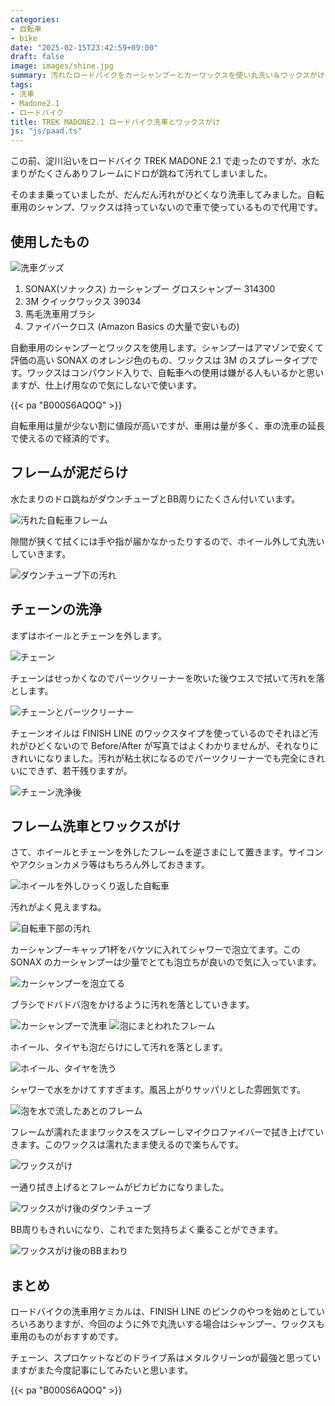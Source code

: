 ```yaml
---
categories:
- 自転車
- bike
date: "2025-02-15T23:42:59+09:00"
draft: false
image: images/shine.jpg
summary: 汚れたロードバイクをカーシャンプーとカーワックスを使い丸洗い＆ワックスがけをしました。カー用品を使うと量が多くコスパが良いです。
tags:
- 洗車
- Madone2.1
- ロードバイク
title: TREK MADONE2.1 ロードバイク洗車とワックスがけ
js: "js/paad.ts"
---
```


この前、淀川沿いをロードバイク TREK MADONE 2.1
で走ったのですが、水たまりがたくさんありフレームにドロが跳ねて汚れてしまいました。

そのまま乗っていましたが、だんだん汚れがひどくなり洗車してみました。自転車用のシャンプ、ワックスは持っていないので車で使っているもので代用です。

## 使用したもの

![洗車グッズ](./images/IMG_5293.jpg)

1.  SONAX(ソナックス) カーシャンプー グロスシャンプー 314300
2.  3M クイックワックス 39034
3.  馬毛洗車用ブラシ
4.  ファイバークロス (Amazon Basics の大量で安いもの)

自動車用のシャンプーとワックスを使用します。シャンプーはアマゾンで安くて評価の高い
SONAX のオレンジ色のもの、ワックスは 3M
のスプレータイプです。ワックスはコンパウンド入りで、自転車への使用は嫌がる人もいるかと思いますが、仕上げ用なので気にしないで使います。

{{< pa "B000S6AQOQ" >}}

自転車用は量が少ない割に値段が高いですが、車用は量が多く、車の洗車の延長で使えるので経済的です。

## フレームが泥だらけ

水たまりのドロ跳ねがダウンチューブとBB周りにたくさん付いています。

![汚れた自転車フレーム](./images/IMG_5280.jpg)

隙間が狭くて拭くには手や指が届かなかったりするので、ホイール外して丸洗いしていきます。

![ダウンチューブ下の汚れ](./images/IMG_5281.jpg)

## チェーンの洗浄

まずはホイールとチェーンを外します。

![チェーン](./images/IMG_5286.jpg)

チェーンはせっかくなのでパーツクリーナーを吹いた後ウエスで拭いて汚れを落とします。

![チェーンとパーツクリーナー](./images/IMG_5287.jpg)

チェーンオイルは FINISH LINE
のワックスタイプを使っているのでそれほど汚れがひどくないので
Before/After
が写真ではよくわかりませんが、それなりにきれいになりました。汚れが粘土状になるのでパーツクリーナーでも完全にきれいにできず、若干残りますが。

![チェーン洗浄後](./images/IMG_5290.jpg)

## フレーム洗車とワックスがけ

さて、ホイールとチェーンを外したフレームを逆さまにして置きます。サイコンやアクションカメラ等はもちろん外しておきます。

![ホイールを外しひっくり返した自転車](./images/IMG_5291.jpg)

汚れがよく見えますね。

![自転車下部の汚れ](./images/IMG_5292.jpg)

カーシャンプーキャップ1杯をバケツに入れてシャワーで泡立てます。この
SONAX のカーシャンプーは少量でとても泡立ちが良いので気に入っています。

![カーシャンプーを泡立てる](./images/IMG_5294.jpg)

ブラシでドバドバ泡をかけるように汚れを落としていきます。

![カーシャンプーで洗車](./images/IMG_5295.jpg) ![泡にまとわれたフレーム](./images/IMG_5296.jpg)

ホイール、タイヤも泡だらけにして汚れを落とします。

![ホイール、タイヤを洗う](./images/IMG_5297.jpg)

シャワーで水をかけてすすぎます。風呂上がりサッパリとした雰囲気です。

![泡を水で流したあとのフレーム](./images/IMG_5298.jpg)

フレームが濡れたままワックスをスプレーしマイクロファイバーで拭き上げていきます。このワックスは濡れたまま使えるので楽ちんです。

![ワックスがけ](./images/IMG_5299.jpg)

一通り拭き上げるとフレームがピカピカになりました。

![ワックスがけ後のダウンチューブ](./images/IMG_5300.jpg)

BB周りもきれいになり、これでまた気持ちよく乗ることができます。

![ワックスがけ後のBBまわり](./images/IMG_5302.jpg)

## まとめ

ロードバイクの洗車用ケミカルは、FINISH LINE
のピンクのやつを始めとしていろいろありますが、今回のように外で丸洗いする場合はシャンプー、ワックスも車用のものがおすすめです。

チェーン、スプロケットなどのドライブ系はメタルクリーンαが最強と思っていますがまた今度記事にしてみたいと思います。

{{< pa "B000S6AQOQ" >}}
